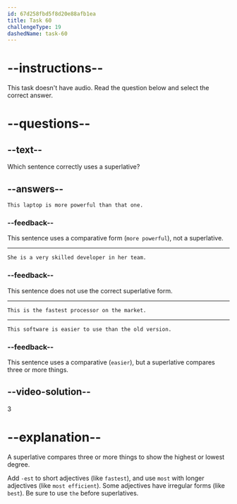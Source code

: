 ```yaml
---
id: 67d258fbd5f8d20e88afb1ea
title: Task 60
challengeType: 19
dashedName: task-60
---
```


# --instructions--

This task doesn't have audio. Read the question below and select the correct answer.

# --questions--

## --text--

Which sentence correctly uses a superlative?

## --answers--

`This laptop is more powerful than that one.`

### --feedback--

This sentence uses a comparative form (`more powerful`), not a superlative.

---

`She is a very skilled developer in her team.`

### --feedback--

This sentence does not use the correct superlative form.

---

`This is the fastest processor on the market.`

---

`This software is easier to use than the old version.`

### --feedback--

This sentence uses a comparative (`easier`), but a superlative compares three or more things.

## --video-solution--

3

# --explanation--

A superlative compares three or more things to show the highest or lowest degree.

Add `-est` to short adjectives (like `fastest`), and use `most` with longer adjectives (like `most efficient`). Some adjectives have irregular forms (like `best`). Be sure to use `the` before superlatives.

